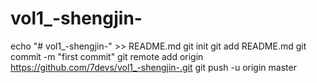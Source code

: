 # vol1_-shengjin-
echo "# vol1_-shengjin-" >> README.md
git init
git add README.md
git commit -m "first commit"
git remote add origin https://github.com/7devs/vol1_-shengjin-.git
git push -u origin master
